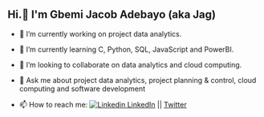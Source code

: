 ## Hi.👋 I'm Gbemi Jacob Adebayo (aka Jag)

- 🔭 I’m currently working on project data analytics.
- 🌱 I’m currently learning C, Python, SQL, JavaScript and PowerBI.
- 👯 I’m looking to collaborate on data analytics and cloud computing.

- 💬 Ask me about project data analytics, project planning & control, cloud computing and software development
- 📫 How to reach me: [![Linkedin](https://i.stack.imgur.com/gVE0j.png) LinkedIn](https://www.linkedin.com/in/gbemi-jacob-adebayo) || [Twitter](https://twitter.com/helpthemgrowup)

